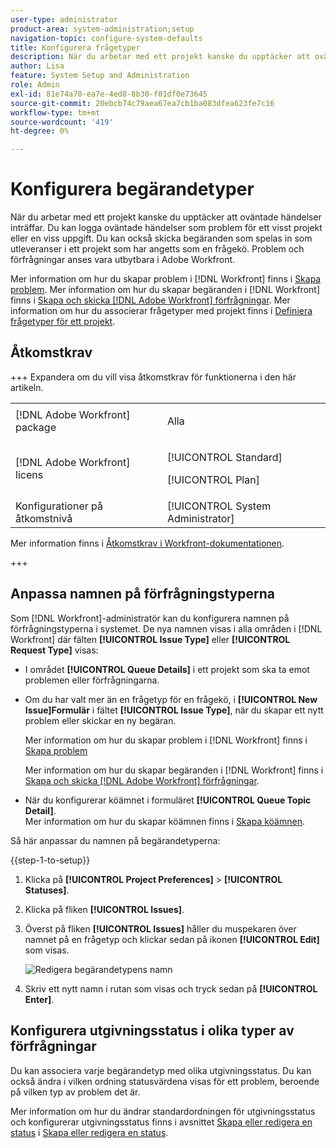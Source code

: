 ```yaml
---
user-type: administrator
product-area: system-administration;setup
navigation-topic: configure-system-defaults
title: Konfigurera frågetyper
description: När du arbetar med ett projekt kanske du upptäcker att oväntade händelser inträffar. Du kan logga oväntade händelser som problem för ett visst projekt eller en viss uppgift. Du kan också skicka begäranden som spelas in som utleveranser i ett projekt som har angetts som en frågekö. Problem och förfrågningar anses vara utbytbara i Adobe Workfront.
author: Lisa
feature: System Setup and Administration
role: Admin
exl-id: 81e74a70-ea7e-4ed8-8b30-f01df0e73645
source-git-commit: 20ebcb74c79aea67ea7cb1ba083dfea623fe7c16
workflow-type: tm+mt
source-wordcount: '419'
ht-degree: 0%

---
```


# Konfigurera begärandetyper

När du arbetar med ett projekt kanske du upptäcker att oväntade händelser inträffar. Du kan logga oväntade händelser som problem för ett visst projekt eller en viss uppgift. Du kan också skicka begäranden som spelas in som utleveranser i ett projekt som har angetts som en frågekö. Problem och förfrågningar anses vara utbytbara i Adobe Workfront.

Mer information om hur du skapar problem i [!DNL Workfront] finns i [Skapa problem](../../../manage-work/issues/manage-issues/create-issues.md). Mer information om hur du skapar begäranden i [!DNL Workfront] finns i [Skapa och skicka [!DNL Adobe Workfront] förfrågningar](../../../manage-work/requests/create-requests/create-submit-requests.md). Mer information om hur du associerar frågetyper med projekt finns i [Definiera frågetyper för ett projekt](../../../manage-work/requests/create-and-manage-request-queues/define-request-types-for-project.md).

## Åtkomstkrav

+++ Expandera om du vill visa åtkomstkrav för funktionerna i den här artikeln.

<table style="table-layout:auto"> 
 <col> 
 <col> 
 <tbody> 
  <tr> 
   <td>[!DNL Adobe Workfront] package</td> 
   <td><p>Alla</p></td> 
  </tr> 
  <tr> 
   <td>[!DNL Adobe Workfront] licens</td> 
   <td><p>[!UICONTROL Standard]</p>
       <p>[!UICONTROL Plan]</p></td>
  </tr> 
  <tr> 
   <td>Konfigurationer på åtkomstnivå</td> 
   <td>[!UICONTROL System Administrator]</td> 
  </tr> 
 </tbody> 
</table>

Mer information finns i [Åtkomstkrav i Workfront-dokumentationen](/help/quicksilver/administration-and-setup/add-users/access-levels-and-object-permissions/access-level-requirements-in-documentation.md).

+++

<!--
THIS IS DRAFTED IN FLARE
<h2>Set what issue or request types are allowed for a project</h2>
<p>You can organize the kind of issues or requests that are logged in Workfront by Request Types. This organization is useful for reporting reasons and for helping users understand what kind of unexpected work might occur during the lifetime of a project.</p>
<p>You can specify the type of requests that can be logged on a project when you configure the <strong>Queue Details</strong> area for the project. </p>
<ol>
<li value="1"> <p> Click <strong>Projects</strong> in the Main Menu. <img src="assets/main-menu-icon.png"> </p> </li>
<li value="2">Click the name of the project to open it.</li>
<li value="3"> In the left panel, click <strong>Queue Details</strong>. </li>
<li value="4"> <p>In the <strong>Queue Properties</strong> section, select the <strong>Request Types</strong> you want for the project.</p> <note type="note">
You must have at least one request type selected. You can select multiple request types.
</note> </li>
<li value="5"> <p>Click <strong>Save</strong>.</p> <p>The request types you specified will be available to select when you enter a new issue on a task or a project, or when you submit a new request to the project.</p> </li>
</ol>
</div>
-->

## Anpassa namnen på förfrågningstyperna

Som [!DNL Workfront]-administratör kan du konfigurera namnen på förfrågningstyperna i systemet. De nya namnen visas i alla områden i [!DNL Workfront] där fälten **[!UICONTROL Issue Type]** eller **[!UICONTROL Request Type]** visas:

* I området **[!UICONTROL Queue Details]** i ett projekt som ska ta emot problemen eller förfrågningarna.
* Om du har valt mer än en frågetyp för en frågekö, i **[!UICONTROL New Issue]Formulär** i fältet **[!UICONTROL Issue Type]**, när du skapar ett nytt problem eller skickar en ny begäran.

  Mer information om hur du skapar problem i [!DNL Workfront] finns i [Skapa problem](../../../manage-work/issues/manage-issues/create-issues.md)

  Mer information om hur du skapar begäranden i [!DNL Workfront] finns i [Skapa och skicka [!DNL Adobe Workfront] förfrågningar](../../../manage-work/requests/create-requests/create-submit-requests.md).

* När du konfigurerar köämnet i formuläret **[!UICONTROL Queue Topic Detail]**.\
   Mer information om hur du skapar köämnen finns i [Skapa köämnen](../../../manage-work/requests/create-and-manage-request-queues/create-queue-topics.md).

Så här anpassar du namnen på begärandetyperna:

{{step-1-to-setup}}

1. Klicka på **[!UICONTROL Project Preferences]** > **[!UICONTROL Statuses]**.

1. Klicka på fliken **[!UICONTROL Issues]**.
1. Överst på fliken **[!UICONTROL Issues]** håller du muspekaren över namnet på en frågetyp och klickar sedan på ikonen **[!UICONTROL Edit]** som visas.

   ![Redigera begärandetypens namn](assets/edit-request-type-name-nwe.png)

1. Skriv ett nytt namn i rutan som visas och tryck sedan på **[!UICONTROL Enter]**.

## Konfigurera utgivningsstatus i olika typer av förfrågningar

Du kan associera varje begärandetyp med olika utgivningsstatus. Du kan också ändra i vilken ordning statusvärdena visas för ett problem, beroende på vilken typ av problem det är.

Mer information om hur du ändrar standardordningen för utgivningsstatus och konfigurerar utgivningsstatus finns i avsnittet [Skapa eller redigera en status](../../../administration-and-setup/customize-workfront/creating-custom-status-and-priority-labels/create-or-edit-a-status.md) i [Skapa eller redigera en status](../../../administration-and-setup/customize-workfront/creating-custom-status-and-priority-labels/create-or-edit-a-status.md).
